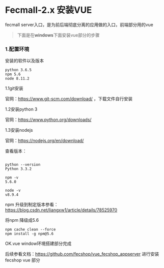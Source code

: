 Fecmall-2.x 安装VUE
============


fecmall server入口，是为前后端彻底分离的应用做的入口，前端部分用的vue

> 下面是在**windows**下面安装vue部分的步骤

### 1.配置环境

安装的软件以及版本

```
python 3.6.5
npm 5.6
node 8.11.2
```



1.1git安装

官网：https://www.git-scm.com/download/ ，下载文件自行安装

1.2安装python 3 

官网：https://www.python.org/downloads/

1.3安装nodejs

官网：https://nodejs.org/en/download/

查看版本：

```

python --version
Python 3.3.2

npm -v
5.6.0

node -v 
v8.9.4

```


npm 升级到制定版本参看：https://blog.csdn.net/liangxw1/article/details/78525970

将npm 降级成5.6

```
npm cache clean --force
npm install -g npm@5.6
```


OK.vue window环境搭建部分完成

后续参看文档：https://github.com/fecshop/vue_fecshop_appserver
进行安装fecshop vue 部分












